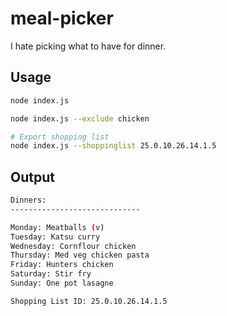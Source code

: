# meal-picker
I hate picking what to have for dinner.

## Usage

```bash
node index.js

node index.js --exclude chicken

# Export shopping list
node index.js --shoppinglist 25.0.10.26.14.1.5
```

## Output

```bash
Dinners:
-----------------------------

Monday: Meatballs (v)
Tuesday: Katsu curry
Wednesday: Cornflour chicken
Thursday: Med veg chicken pasta
Friday: Hunters chicken
Saturday: Stir fry
Sunday: One pot lasagne

Shopping List ID: 25.0.10.26.14.1.5
```